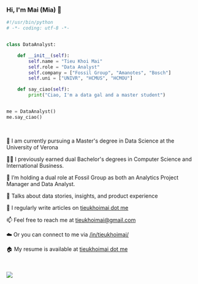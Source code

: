 ### Hi, I'm Mai (Mia) 👋

<!--
**tieukhoimai/tieukhoimai** is a ✨ _special_ ✨ repository because its `README.md` (this file) appears on your GitHub profile.

Here are some ideas to get you started:

- 🔭 I’m currently working on ...
- 🌱 I’m currently learning ...
- 👯 I’m looking to collaborate on ...
- 🤔 I’m looking for help with ...
- 💬 Ask me about ...
- 📫 How to reach me: ...
- 😄 Pronouns: ...
- ⚡ Fun fact: ...
-->

```python
#!/usr/bin/python
# -*- coding: utf-8 -*-


class DataAnalyst:

    def __init__(self):
        self.name = "Tieu Khoi Mai"
        self.role = "Data Analyst"
        self.company = ["Fossil Group", "Amanotes", "Bosch"]
        self.uni = ["UNIVR", "HCMUS", "HCMOU"]

    def say_ciao(self):
        print("Ciao, I'm a data gal and a master student")


me = DataAnalyst()
me.say_ciao()
```

<br>

🌱 I am currently pursuing a Master's degree in Data Science at the University of Verona

👩‍💻 I previously earned dual Bachelor's degrees in Computer Science and International Business.

🔭 I’m holding a dual role at Fossil Group as both an Analytics Project Manager and Data Analyst.

💬 Talks about data stories, insights, and product experience

📝 I regularly write articles on [tieukhoimai dot me](https://tieukhoimai.me/blog)

📫 Feel free to reach me at tieukhoimai@gmail.com

☁️ Or you can connect to me via [/in/tieukhoimai/](https://www.linkedin.com/in/tieukhoimai/)

🏠 My resume is available at [tieukhoimai dot me](https://tieukhoimai.me/resume.pdf)

<br>

<p align="left">
  <a href="https://skillicons.dev">
    <img src="https://skillicons.dev/icons?i=aws,gcp,docker,figma,firebase,github,html,js,mongodb,mysql,nextjs,py,r,vscode" />
  </a>
</p>

